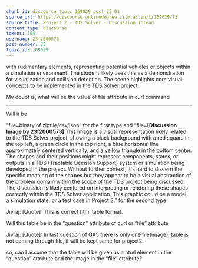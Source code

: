 ```yaml
---
chunk_id: discourse_topic_169029_post_73_01
source_url: https://discourse.onlinedegree.iitm.ac.in/t/169029/73
source_title: Project 2 - TDS Solver - Discussion Thread
content_type: discourse
tokens: 364
username: 23f2000573
post_number: 73
topic_id: 169029
---
```


 with rudimentary elements, representing potential vehicles or objects within a simulation environment. The student likely uses this as a demonstration for visualization and collision detection. The scene highlights core visual concepts to be implemented in the TDS Solver project..

My doubt is, what will be the value of file attribute in curl command

---

Will it be

“file=binary of zipfile/csv/json” for the first type and
“file=**[Discussion Image by 23f2000573]** This image is a visual representation likely related to the TDS Solver project, showing a black background with a red square in the top left, a green circle in the top right, a blue horizontal line approximately centered vertically, and a yellow triangle in the bottom center. The shapes and their positions might represent components, states, or outputs in a TDS (Tractable Decision Support) system or simulation being developed in the project. Without further context, it's hard to discern the specific meaning of the shapes but they appear to be a visual abstraction of the problem domain within the scope of the TDS project being discussed. The discussion is likely centered on interpreting or rendering these shapes correctly within the TDS Solver application. This graphic could be a model, a simulation state, or a test case in Project 2.” for the second type

Jivraj:
[Quote]: 
This is correct html table format.

Will this table be in the “question” attribute of curl or “file” attribute

Jivraj:
[Quote]: 
In last question of GA5 there is only one file(image), table is not coming through file, it will be kept same for project2.

so, can I assume that the table will be given as a html element in the “question” attribute and the image in the “file” attribute?
